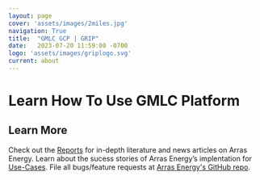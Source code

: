 ```yaml
---
layout: page
cover: 'assets/images/2miles.jpg'
navigation: True
title:  "GMLC GCP | GRIP"
date:   2023-07-20 11:59:00 -0700
logo: 'assets/images/griplogo.svg'
current: about
---
```


# Learn How To Use GMLC Platform


## Learn More
Check out the [Reports](https://arras-energy.github.io/static-website/literature/) for in-depth literature and news articles on Arras Energy. Learn about the sucess stories of Arras Energy’s implentation for [Use-Cases](https://arras-energy.github.io/static-website/use-cases/). File all bugs/feature requests at [Arras Energy's GitHub repo](https://github.com/arras-energy).

[Tutorials]:  https://arras-energy.github.io/static-website/tutorials/
[Reports]:   https://arras-energy.github.io/static-website/literature/ 
[Use-Cases]:  https://arras-energy.github.io/static-website/use-cases/ 
[Arras Energy's GitHub repo]: https://github.com/arras-energy
